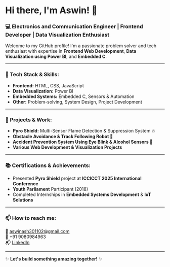 # Hi there, I'm Aswin! 👋

### 💻 Electronics and Communication Engineer | Frontend Developer | Data Visualization Enthusiast 

Welcome to my GitHub profile! I'm a passionate problem solver and tech enthusiast with expertise in **Frontend Web Development**, **Data Visualization using Power BI**, and **Embedded C**.

---

### 🚀 Tech Stack & Skills:
- **Frontend:** HTML, CSS, JavaScript
- **Data Visualization:** Power BI
- **Embedded Systems:** Embedded C, Sensors & Automation
- **Other:** Problem-solving, System Design, Project Development

---

### 🔨 Projects & Work:
- **Pyro Shield:** Multi-Sensor Flame Detection & Suppression System 🔥
- **Obstacle Avoidance & Track Following Robot 🤖**
- **Accident Prevention System Using Eye Blink & Alcohol Sensors 🚗**
- **Various Web Development & Visualization Projects**

---

### 📚 Certifications & Achievements:
- Presented **Pyro Shield** project at **ICCICCT 2025 International Conference**
- **Youth Parliament** Participant (2018)
- Completed Internships in **Embedded Systems Development** & **IoT Solutions**

---

### 📫 How to reach me:
📧 aswinash301102@gmail.com  
📱 +91 9080984963  
📬 [LinkedIn]((https://www.linkedin.com/in/aswinash05)) 

---

✨ **Let's build something amazing together!** ✨
